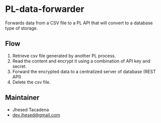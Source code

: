 # PL-data-forwarder
Forwards data from a CSV file to a PL API that will convert to a database type of storage.

## Flow
1. Retrieve csv file generated by another PL process. 
2. Read the content and encrypt it using a combination of API key and secret.
3. Forward the encrypted data to a centralized server of database (REST API)
4. Delete the csv file.

## Maintainer

* Jhesed Tacadena
* dev.jhesed@gmail.com


